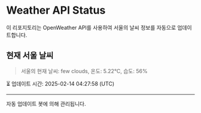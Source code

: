 
# Weather API Status

이 리포지토리는 OpenWeather API를 사용하여 서울의 날씨 정보를 자동으로 업데이트합니다.

## 현재 서울 날씨
> 서울의 현재 날씨: few clouds, 온도: 5.22°C, 습도: 56%

⏳ 업데이트 시간: 2025-02-14 04:27:58 (UTC)

---
자동 업데이트 봇에 의해 관리됩니다.
